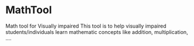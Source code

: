 # MathTool
Math tool for Visually impaired
This tool is to help visually impaired students/individuals learn mathematic concepts like addition, multiplication, ....
